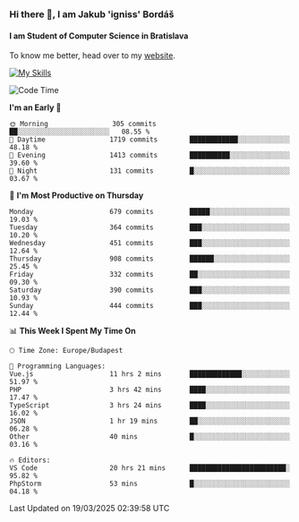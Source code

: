 ### Hi there 👋, I am Jakub 'igniss' Bordáš

#### I am Student of Computer Science in Bratislava
To know me better, head over to my [website](https://bordas.sk).

[![My Skills](https://skillicons.dev/icons?i=js,typescript,html,css,figma,svelte,vue,next,postgresql,nest,express,nodejs)](https://bordas.sk)


<!--START_SECTION:waka-->
![Code Time](http://img.shields.io/badge/Code%20Time-1%2C739%20hrs%2056%20mins-blue)

**I'm an Early 🐤** 

```text
🌞 Morning                305 commits         ██░░░░░░░░░░░░░░░░░░░░░░░   08.55 % 
🌆 Daytime                1719 commits        ████████████░░░░░░░░░░░░░   48.18 % 
🌃 Evening                1413 commits        ██████████░░░░░░░░░░░░░░░   39.60 % 
🌙 Night                  131 commits         █░░░░░░░░░░░░░░░░░░░░░░░░   03.67 % 
```
📅 **I'm Most Productive on Thursday** 

```text
Monday                   679 commits         █████░░░░░░░░░░░░░░░░░░░░   19.03 % 
Tuesday                  364 commits         ███░░░░░░░░░░░░░░░░░░░░░░   10.20 % 
Wednesday                451 commits         ███░░░░░░░░░░░░░░░░░░░░░░   12.64 % 
Thursday                 908 commits         ██████░░░░░░░░░░░░░░░░░░░   25.45 % 
Friday                   332 commits         ██░░░░░░░░░░░░░░░░░░░░░░░   09.30 % 
Saturday                 390 commits         ███░░░░░░░░░░░░░░░░░░░░░░   10.93 % 
Sunday                   444 commits         ███░░░░░░░░░░░░░░░░░░░░░░   12.44 % 
```


📊 **This Week I Spent My Time On** 

```text
🕑︎ Time Zone: Europe/Budapest

💬 Programming Languages: 
Vue.js                   11 hrs 2 mins       █████████████░░░░░░░░░░░░   51.97 % 
PHP                      3 hrs 42 mins       ████░░░░░░░░░░░░░░░░░░░░░   17.47 % 
TypeScript               3 hrs 24 mins       ████░░░░░░░░░░░░░░░░░░░░░   16.02 % 
JSON                     1 hr 19 mins        ██░░░░░░░░░░░░░░░░░░░░░░░   06.28 % 
Other                    40 mins             █░░░░░░░░░░░░░░░░░░░░░░░░   03.16 % 

🔥 Editors: 
VS Code                  20 hrs 21 mins      ████████████████████████░   95.82 % 
PhpStorm                 53 mins             █░░░░░░░░░░░░░░░░░░░░░░░░   04.18 % 
```


 Last Updated on 19/03/2025 02:39:58 UTC
<!--END_SECTION:waka-->
